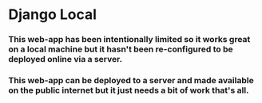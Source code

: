 # Django Local
### This web-app has been intentionally limited so it works great on a local machine but it hasn't been re-configured to be deployed online via a server.
###  This web-app can be deployed to a server and made available on the  public internet but it just needs a bit of work that's all.
